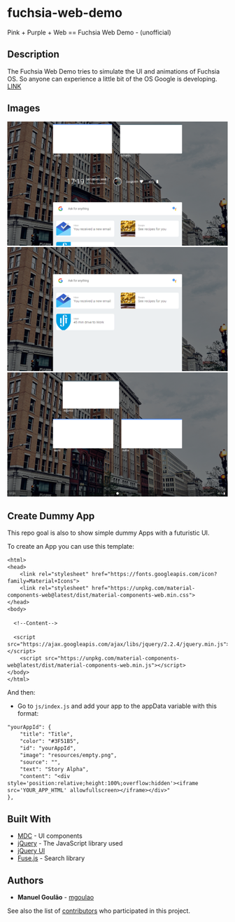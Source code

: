 # fuchsia-web-demo
Pink + Purple + Web == Fuchsia Web Demo - (unofficial)

## Description

The Fuchsia Web Demo tries to simulate the UI and animations of Fuchsia OS. So anyone can experience a little bit of the OS Google is developing. [LINK](https://mgoulao.github.io/fuchsia-web-demo/)

## Images

![alt text](https://github.com/mgoulao/fuchsia-web-demo/blob/master/resources/print_1.png)
![alt text](https://github.com/mgoulao/fuchsia-web-demo/blob/master/resources/print_2.png)
![alt text](https://github.com/mgoulao/fuchsia-web-demo/blob/master/resources/print_3.png)

## Create Dummy App

This repo goal is also to show simple dummy Apps with a futuristic UI.

To create an App you can use this template:

```
<html>
<head>
	<link rel="stylesheet" href="https://fonts.googleapis.com/icon?family=Material+Icons">
	<link rel="stylesheet" href="https://unpkg.com/material-components-web@latest/dist/material-components-web.min.css">
</head>
<body>
  
  <!--Content-->
	
  <script src="https://ajax.googleapis.com/ajax/libs/jquery/2.2.4/jquery.min.js"></script>
	<script src="https://unpkg.com/material-components-web@latest/dist/material-components-web.min.js"></script>
</body>
</html>
```

And then:

* Go to ```js/index.js``` and add your app to the appData variable with this format:
```
"yourAppId": {
    "title": "Title",
    "color": "#3F51B5",
    "id": "yourAppId",
    "image": "resources/empty.png",
    "source": "",
    "text": "Story Alpha",
    "content": "<div style='position:relative;height:100%;overflow:hidden'><iframe src='YOUR_APP_HTML' allowfullscreen></iframe></div>"
},
```

## Built With

* [MDC](https://github.com/material-components/material-components-web) - UI components
* [jQuery](https://jquery.com/) - The JavaScript library used
* [jQuery UI](https://jqueryui.com/)
* [Fuse.js](http://fusejs.io/) - Search library

## Authors

* **Manuel Goulão** - [mgoulao](https://github.com/mgoulao)

See also the list of [contributors](https://github.com/mgoulao/fuchsia-web-demo/contributors) who participated in this project.
